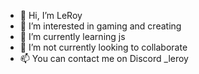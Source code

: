 - 👋 Hi, I’m LeRoy
- 👀 I’m interested in gaming and creating
- 🌱 I’m currently learning js
- 💞️ I’m not currently looking to collaborate
- 📫 You can contact me on Discord _leroy

<!---
Saber2332/Saber2332 is a ✨ special ✨ repository because its `README.md` (this file) appears on your GitHub profile.
You can click the Preview link to take a look at your changes.
--->
